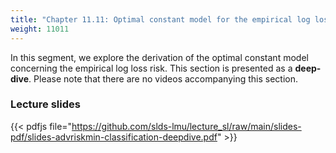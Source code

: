 ```yaml
---
title: "Chapter 11.11: Optimal constant model for the empirical log loss risk"
weight: 11011
---
```

In this segment, we explore the derivation of the optimal constant model concerning the empirical log loss risk. This section is presented as a **deep-dive**. Please note that there are no videos accompanying this section.

<!--more-->

### Lecture slides

{{< pdfjs file="https://github.com/slds-lmu/lecture_sl/raw/main/slides-pdf/slides-advriskmin-classification-deepdive.pdf" >}}
